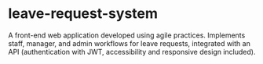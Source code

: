 # leave-request-system
A front-end web application developed using agile practices. Implements staff, manager, and admin workflows for leave requests, integrated with an API (authentication with JWT, accessibility and responsive design included).
